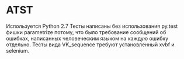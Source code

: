 # ATST

Используется Python 2.7
Тесты написаны без использования py.test фишки parametrize потому, что было требование сообщений об ошибках, написанных человеческим языком на каждую ошибку отдельно. 
Тесты вида VK_sequence требуют установленный xvbf и selenium.